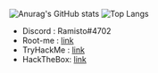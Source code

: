 ![Anurag's GitHub stats](https://github-readme-stats.vercel.app/api?username=Ramisto&show=reviews,discussions_started,discussions_answered,prs_merged,prs_merged_percentage&show_icons=true&theme=radical)
![Top Langs](https://github-readme-stats.vercel.app/api/top-langs/?username=Ramisto&layout=compact&theme=radical)


- Discord : Ramisto#4702
- Root-me : [link](https://www.root-me.org/Ramisto)
- TryHackMe : [link](https://tryhackme.com/p/Ramisto)
- HackTheBox: [link](https://app.hackthebox.com/profile/1703369)
